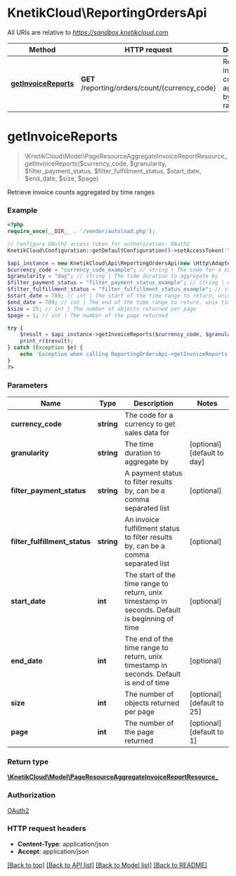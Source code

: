 # KnetikCloud\ReportingOrdersApi

All URIs are relative to *https://sandbox.knetikcloud.com*

Method | HTTP request | Description
------------- | ------------- | -------------
[**getInvoiceReports**](ReportingOrdersApi.md#getInvoiceReports) | **GET** /reporting/orders/count/{currency_code} | Retrieve invoice counts aggregated by time ranges


# **getInvoiceReports**
> \KnetikCloud\Model\PageResourceAggregateInvoiceReportResource_ getInvoiceReports($currency_code, $granularity, $filter_payment_status, $filter_fulfillment_status, $start_date, $end_date, $size, $page)

Retrieve invoice counts aggregated by time ranges

### Example
```php
<?php
require_once(__DIR__ . '/vendor/autoload.php');

// Configure OAuth2 access token for authorization: OAuth2
KnetikCloud\Configuration::getDefaultConfiguration()->setAccessToken('YOUR_ACCESS_TOKEN');

$api_instance = new KnetikCloud\Api\ReportingOrdersApi(new \Http\Adapter\Guzzle6\Client());
$currency_code = "currency_code_example"; // string | The code for a currency to get sales data for
$granularity = "day"; // string | The time duration to aggregate by
$filter_payment_status = "filter_payment_status_example"; // string | A payment status to filter results by, can be a comma separated list
$filter_fulfillment_status = "filter_fulfillment_status_example"; // string | An invoice fulfillment status to filter results by, can be a comma separated list
$start_date = 789; // int | The start of the time range to return, unix timestamp in seconds. Default is beginning of time
$end_date = 789; // int | The end of the time range to return, unix timestamp in seconds. Default is end of time
$size = 25; // int | The number of objects returned per page
$page = 1; // int | The number of the page returned

try {
    $result = $api_instance->getInvoiceReports($currency_code, $granularity, $filter_payment_status, $filter_fulfillment_status, $start_date, $end_date, $size, $page);
    print_r($result);
} catch (Exception $e) {
    echo 'Exception when calling ReportingOrdersApi->getInvoiceReports: ', $e->getMessage(), PHP_EOL;
}
?>
```

### Parameters

Name | Type | Description  | Notes
------------- | ------------- | ------------- | -------------
 **currency_code** | **string**| The code for a currency to get sales data for |
 **granularity** | **string**| The time duration to aggregate by | [optional] [default to day]
 **filter_payment_status** | **string**| A payment status to filter results by, can be a comma separated list | [optional]
 **filter_fulfillment_status** | **string**| An invoice fulfillment status to filter results by, can be a comma separated list | [optional]
 **start_date** | **int**| The start of the time range to return, unix timestamp in seconds. Default is beginning of time | [optional]
 **end_date** | **int**| The end of the time range to return, unix timestamp in seconds. Default is end of time | [optional]
 **size** | **int**| The number of objects returned per page | [optional] [default to 25]
 **page** | **int**| The number of the page returned | [optional] [default to 1]

### Return type

[**\KnetikCloud\Model\PageResourceAggregateInvoiceReportResource_**](../Model/PageResourceAggregateInvoiceReportResource_.md)

### Authorization

[OAuth2](../../README.md#OAuth2)

### HTTP request headers

 - **Content-Type**: application/json
 - **Accept**: application/json

[[Back to top]](#) [[Back to API list]](../../README.md#documentation-for-api-endpoints) [[Back to Model list]](../../README.md#documentation-for-models) [[Back to README]](../../README.md)


